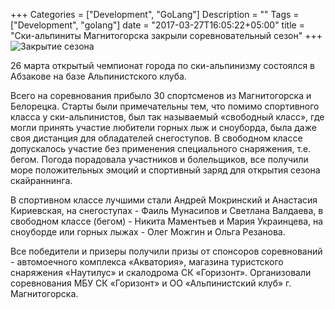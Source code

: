 +++
Categories = ["Development", "GoLang"]
Description = ""
Tags = ["Development", "golang"]
date = "2017-03-27T16:05:22+05:00"
title = "Ски-альпиниты Магнитогорска закрыли соревновательный сезон"
+++
![Закрытие сезона](/images/skialp2017.jpg)

26 марта открытый чемпионат города по ски-альпинизму состоялся в Абзакове на базе Альпинистского клуба.
<!--more-->

Всего на соревнования прибыло 30 спортсменов из Магнитогорска и Белорецка. Старты были примечательны тем, что помимо спортивного класса у ски-альпинистов, был так называемый «свободный класс», где могли принять участие любители горных лыж и сноуборда, была даже своя дистанция для обладателей снегоступов.
В свободном классе допускалось участие без применения специального снаряжения, т.е. бегом. Погода порадовала участников и болельщиков, все получили море положительных эмоций и спортивный заряд для открытия сезона скайраннинга.

В спортивном классе лучшими стали Андрей Мокринский и Анастасия Кириевская, на снегоступах - Фаиль Мунасипов и Светлана Валдаева, в свободном классе (бегом) - Никита Маментьев и Мария Украинцева, на сноуборде или горных лыжах - Олег Можгин и Ольга Резанова.

Все победители и призеры получили призы от спонсоров соревнований - автомоечного комплекса «Акватория», магазина туристского снаряжения «Наутилус» и скалодрома СК «Горизонт». Организовали соревнования МБУ СК «Горизонт» и ОО «Альпинистский клуб» г. Магнитогорска.